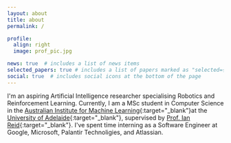 ```yaml
---
layout: about
title: about
permalink: /

profile:
  align: right
  image: prof_pic.jpg

news: true  # includes a list of news items
selected_papers: true # includes a list of papers marked as "selected={true}"
social: true  # includes social icons at the bottom of the page
---
```


I'm an aspiring Artificial Intelligence researcher specialising Robotics and Reinforcement Learning. Currently, I am a MSc student in Computer Science in the [Australian Institute for Machine Learning](https://www.adelaide.edu.au/aiml/){:target="\_blank"}at the [University of Adelaide](https://www.adelaide.edu.au/){:target="\_blank"}, supervised by [Prof. Ian Reid](https://scholar.google.com/citations?hl=en&user=ATkNLcQAAAAJ){:target="\_blank"}. I've spent time interning as a Software Engineer at Google, Microsoft, Palantir Technoligies, and Atlassian.
